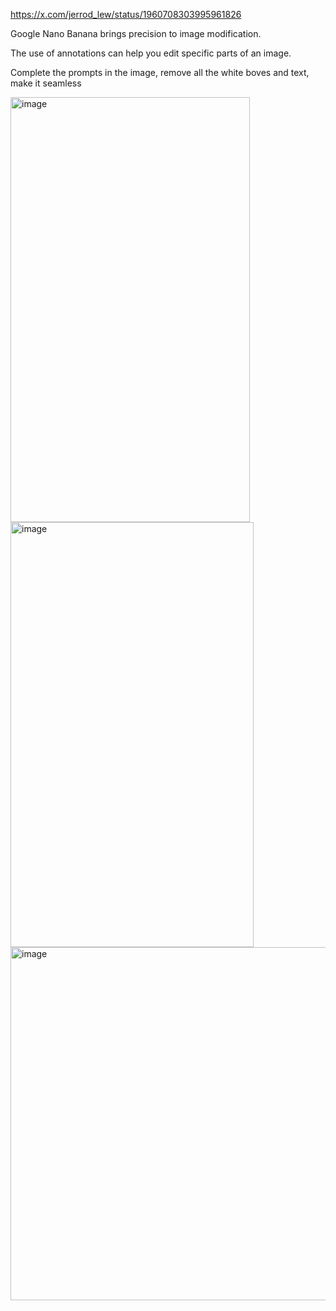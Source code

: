 

https://x.com/jerrod_lew/status/1960708303995961826

Google Nano Banana brings precision to image modification.

The use of annotations can help you edit specific parts of an image.


Complete the prompts in the image, remove all the white boves and text, make it seamless

<img width="383" height="680" alt="image" src="https://github.com/user-attachments/assets/162b3368-474f-46aa-9d33-9e898e47cbf9" />

<img width="389" height="680" alt="image" src="https://github.com/user-attachments/assets/adb913b2-5a65-41e2-8d3b-6ca6e66407a7" />

<img width="680" height="565" alt="image" src="https://github.com/user-attachments/assets/76bf3e6f-0c0d-4caa-ac0c-e72a6f4db0bd" />
